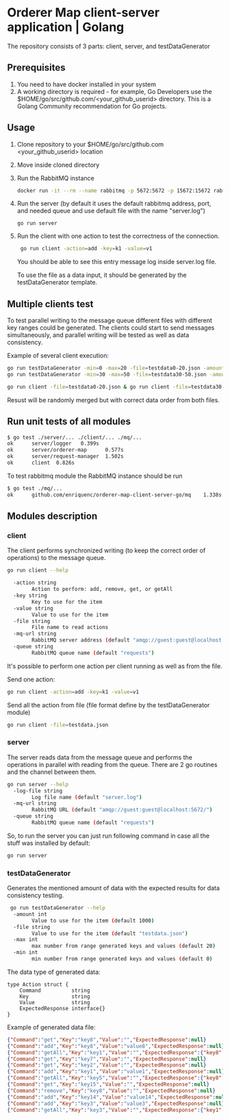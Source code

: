 # Orderer Map client-server application | Golang

The repository consists of 3 parts: client, server, and testDataGenerator

## Prerequisites
1. You need to have docker installed in your system
2. A working directory is required - for example, Go Developers use the $HOME/go/src/github.com/<your_github_userid> directory. This is a Golang Community recommendation for Go projects.
## Usage

1. Clone repository to your $HOME/go/src/github.com <your_github_userid> location
2. Move inside cloned directory
3. Run the RabbitMQ instance
   ```bash
   docker run -it --rm --name rabbitmq -p 5672:5672 -p 15672:15672 rabbitmq:3.11-management
   ```
4. Run the server (by default it uses the default rabbitmq address, port, and needed queue and use default file with the name "server.log")
   ```
   go run server
   ```
5. Run the client with one action to test the correctness of the connection.
   ```bash
    go run client -action=add -key=k1 -value=v1
   ```
   You should be able to see this entry message log inside server.log file.

   To use the file as a data input, it should be generated by the testDataGenerator template.

## Multiple clients test
To test parallel writing to the message queue different files with different key ranges could be generated. The clients could start to send messages simultaneously, and parallel writing will be tested as well as data consistency.

Example of several client execution:
```bash
go run testDataGenerator -min=0 -max=20 -file=testdata0-20.json -amount=10000
go run testDataGenerator -min=30 -max=50 -file=testdata30-50.json -amount=10000

go run client -file=testdata0-20.json & go run client -file=testdata30-50.json &
```
Resust will be randomly merged but with correct data order from both files.


## Run unit tests of all modules

```bash
$ go test ./server/... ./client/... ./mq/...
ok      server/logger   0.399s
ok      server/orderer-map      0.577s
ok      server/request-manager  1.502s
ok      client  0.826s
```

To test rabbitmq module the RabbitMQ instance should be run

```bash
$ go test ./mq/...
ok      github.com/enriquenc/orderer-map-client-server-go/mq    1.338s
```

## Modules description
### client
The client performs synchronized writing (to keep the correct order of operations) to the message queue.

```bash
go run client --help

  -action string
        Action to perform: add, remove, get, or getAll
  -key string
        Key to use for the item
  -value string
        Value to use for the item
  -file string
        File name to read actions
  -mq-url string
        RabbitMQ server address (default "amqp://guest:guest@localhost:5672/")
  -queue string
        RabbitMQ queue name (default "requests")

```

It's possible to perform one action per client running as well as from the file.

Send one action:
```bash
go run client -action=add -key=k1 -value=v1
```

Send all the action from file (file format define by the testDataGenerator module)
```bash
go run client -file=testdata.json
```

### server
The server reads data from the message queue and performs the operations in parallel with reading from the queue. There are 2 go routines and the channel between them.

```bash
go run server --help
  -log-file string
        Log file name (default "server.log")
  -mq-url string
        RabbitMQ URL (default "amqp://guest:guest@localhost:5672/")
  -queue string
        RabbitMQ queue name (default "requests")
```

So, to run the server you can just run following command in case all the stuff was installed by default:
```bash
go run server
```


### testDataGenerator
Generates the mentioned amount of data with the expected results for data consistency testing.

```bash
 go run testDataGenerator --help
  -amount int
        Value to use for the item (default 1000)
  -file string
        Value to use for the item (default "testdata.json")
  -max int
        max number from range generated keys and values (default 20)
  -min int
        min number from range generated keys and values (default 0)
```

The data type of generated data:
```golang
type Action struct {
	Command          string
	Key              string
	Value            string
	ExpectedResponse interface{}
}
```

Example of generated data file:
```json
{"Command":"get","Key":"key8","Value":"","ExpectedResponse":null}
{"Command":"add","Key":"key8","Value":"value8","ExpectedResponse":null}
{"Command":"getAll","Key":"key1","Value":"","ExpectedResponse":{"key8":"value8"}}
{"Command":"get","Key":"key7","Value":"","ExpectedResponse":null}
{"Command":"get","Key":"key2","Value":"","ExpectedResponse":null}
{"Command":"add","Key":"key1","Value":"value1","ExpectedResponse":null}
{"Command":"getAll","Key":"key5","Value":"","ExpectedResponse":{"key8":"value8","key1":"value1"}}
{"Command":"get","Key":"key15","Value":"","ExpectedResponse":null}
{"Command":"remove","Key":"key8","Value":"","ExpectedResponse":null}
{"Command":"add","Key":"key14","Value":"value14","ExpectedResponse":null}
{"Command":"add","Key":"key3","Value":"value3","ExpectedResponse":null}
{"Command":"getAll","Key":"key3","Value":"","ExpectedResponse":{"key1":"value1","key14":"value14","key3":"value3"}}
```
